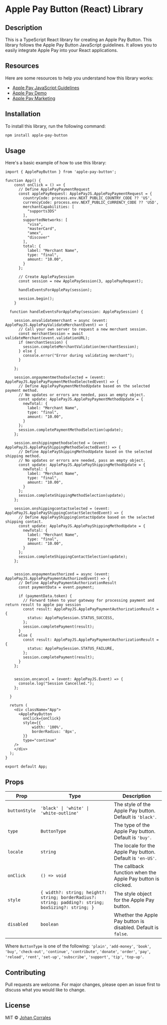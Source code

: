 # Apple Pay Button (React) Library

## Description

This is a TypeScript React library for creating an Apple Pay Button. This library follows the Apple Pay Button JavaScript guidelines. It allows you to easily integrate Apple Pay into your React applications.

## Resources

Here are some resources to help you understand how this library works:

- [Apple Pay JavaScript Guidelines](https://developer.apple.com/documentation/apple_pay_on_the_web/displaying_apple_pay_buttons_using_javascript)
- [Apple Pay Demo](https://applepaydemo.apple.com)
- [Apple Pay Marketing](https://developer.apple.com/apple-pay/marketing/)

## Installation

To install this library, run the following command:

```bash
npm install apple-pay-button
```

## Usage

Here's a basic example of how to use this library:

```tsx
import { ApplePayButton } from 'apple-pay-button';

function App() {
    const onClick = () => {
      // Define ApplePayPaymentRequest
      const applePayRequest: ApplePayJS.ApplePayPaymentRequest = {
        countryCode: process.env.NEXT_PUBLIC_COUNTRY_CODE ?? 'US',
        currencyCode: process.env.NEXT_PUBLIC_CURRENCY_CODE ?? 'USD',
        merchantCapabilities: [
          "supports3DS"
        ],
        supportedNetworks: [
          "visa",
          "masterCard",
          "amex",
          "discover"
        ],
        total: {
          label: "Merchant Name",
          type: "final",
          amount: "10.00",
        }
      };

      // Create ApplePaySession
      const session = new ApplePaySession(3, applePayRequest);

      handleEventsForApplePay(session);

      session.begin();
    }
  
  function handleEventsForApplePay(session: ApplePaySession) {

    session.onvalidatemerchant = async (event: ApplePayJS.ApplePayValidateMerchantEvent) => {
      // Call your own server to request a new merchant session.
      const merchantSession = await validateMerchant(event.validationURL);
      if (merchantSession) {
        session.completeMerchantValidation(merchantSession);
      } else {
        console.error("Error during validating merchant");
      }

    };

    session.onpaymentmethodselected = (event: ApplePayJS.ApplePayPaymentMethodSelectedEvent) => {
      // Define ApplePayPaymentMethodUpdate based on the selected payment method.
      // No updates or errors are needed, pass an empty object.
      const update: ApplePayJS.ApplePayPaymentMethodUpdate = {
        newTotal: {
          label: "Merchant Name",
          type: "final",
          amount: "10.00",
        }
      };
      session.completePaymentMethodSelection(update);
    };

    session.onshippingmethodselected = (event: ApplePayJS.ApplePayShippingMethodSelectedEvent) => {
      // Define ApplePayShippingMethodUpdate based on the selected shipping method.
      // No updates or errors are needed, pass an empty object. 
      const update: ApplePayJS.ApplePayShippingMethodUpdate = {
        newTotal: {
          label: "Merchant Name",
          type: "final",
          amount: "10.00",
        }
      };
      session.completeShippingMethodSelection(update);
    };

    session.onshippingcontactselected = (event: ApplePayJS.ApplePayShippingContactSelectedEvent) => {
      // Define ApplePayShippingContactUpdate based on the selected shipping contact.
      const update: ApplePayJS.ApplePayShippingMethodUpdate = {
        newTotal: {
          label: "Merchant Name",
          type: "final",
          amount: "10.00",
        }
      };
      session.completeShippingContactSelection(update);
    };


    session.onpaymentauthorized = async (event: ApplePayJS.ApplePayPaymentAuthorizedEvent) => {
      // Define ApplePayPaymentAuthorizationResult
      const paymentData = event.payment;

      if (paymentData.token) {
        // Forward token to your gateway for processing payment and return result to apple pay session
        const result: ApplePayJS.ApplePayPaymentAuthorizationResult = {
          status: ApplePaySession.STATUS_SUCCESS,
        };
        session.completePayment(result);
      }
      else {
        const result: ApplePayJS.ApplePayPaymentAuthorizationResult = {
          status: ApplePaySession.STATUS_FAILURE,
        };
        session.completePayment(result);
      }
    };


    session.oncancel = (event: ApplePayJS.Event) => {
      console.log("Session Cancelled.");
    };

  }

  return (
    <div className="App">
      <ApplePayButton
        onClick={onClick}
        style={{
            width: '100%',
            borderRadius: '8px',
        }}
        type="continue"
    />
    </div>
  );
}

export default App;
```

## Props

| Prop | Type | Description |
| ---- | ---- | ----------- |
| `buttonStyle` | `'black' \| 'white' \| 'white-outline'` | The style of the Apple Pay button. Default is `'black'`. |
| `type` | `ButtonType` | The type of the Apple Pay button. Default is `'buy'`. |
| `locale` | `string` | The locale for the Apple Pay button. Default is `'en-US'`. |
| `onClick` | `() => void` | The callback function when the Apple Pay button is clicked. |
| `style` | `{ width?: string; height?: string; borderRadius?: string; padding?: string; boxSizing?: string; }` | The style object for the Apple Pay button. |
| `disabled` | `boolean` | Whether the Apple Pay button is disabled. Default is `false`. |

Where `ButtonType` is one of the following: `'plain'`, `'add-money'`, `'book'`, `'buy'`, `'check-out'`, `'continue'`, `'contribute'`, `'donate'`, `'order'`, `'pay'`, `'reload'`, `'rent'`, `'set-up'`, `'subscribe'`, `'support'`, `'tip'`, `'top-up'`.

## Contributing

Pull requests are welcome. For major changes, please open an issue first to discuss what you would like to change.

## License

MIT © [Johan Corrales](https://github.com/johan44co)